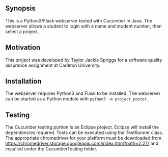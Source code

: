 ## Synopsis

This is a Python3/Flask webserver tested with Cucumber in Java. The webserver allows a student to login with a name and student number, then select a project.

## Motivation

This project was developed by Taylor Jackle Spriggs for a software quality assurance assignment at Carleton University.

## Installation

The webserver requires Python3 and Flask to be installed. The webserver can be started as a Python module with `python3 -m project_poster`.

## Testing

The Cucumber testing portion is an Eclipse project. Eclipse will install the dependencies required. Tests can be executed using the TestRunner class. The appropriate chromedriver for your platform must be downloaded from https://chromedriver.storage.googleapis.com/index.html?path=2.27/ and installed under the CucumberTesting folder.

